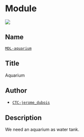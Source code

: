 # Module
![](viewme.png)

## Name
[`MDL-aquarium`]()

## Title
Aquarium

## Author
* [`CTC-jerome_dubois`]()

## Description
We need an aquarium as water tank.

